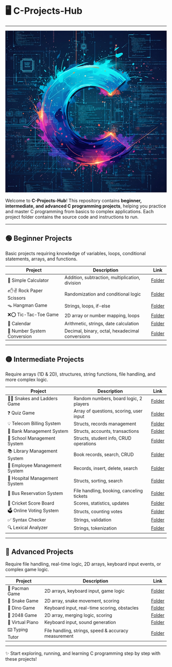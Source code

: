 # 🖥️ C-Projects-Hub
---

![C Project Demo](<C-logo.png>)

Welcome to **C-Projects-Hub**! This repository contains **beginner, intermediate, and advanced C programming projects**, helping you practice and master C programming from basics to complex applications. Each project folder contains the source code and instructions to run.

---

## 🟢 Beginner Projects

Basic projects requiring knowledge of variables, loops, conditional statements, arrays, and functions.

| Project | Description | Link |
|---------|-------------|------|
| 🧮 Simple Calculator | Addition, subtraction, multiplication, division | [Folder](https://github.com/your-username/C-Projects-Hub/tree/main/Beginner/Simple-Calculator) |
| ✊✋✌️ Rock Paper Scissors | Randomization and conditional logic | [Folder](https://github.com/your-username/C-Projects-Hub/tree/main/Beginner/Rock-Paper-Scissors) |
| 🪤 Hangman Game | Strings, loops, if-else | [Folder](https://github.com/your-username/C-Projects-Hub/tree/main/Beginner/Hangman-Game) |
| ❌⭕ Tic-Tac-Toe Game | 2D array or number mapping, loops | [Folder](https://github.com/your-username/C-Projects-Hub/tree/main/Beginner/Tic-Tac-Toe) |
| 📅 Calendar | Arithmetic, strings, date calculation | [Folder](https://github.com/your-username/C-Projects-Hub/tree/main/Beginner/Calendar) |
| 🔢 Number System Conversion | Decimal, binary, octal, hexadecimal conversions | [Folder](https://github.com/your-username/C-Projects-Hub/tree/main/Beginner/Number-System-Conversion) |

---

## 🟡 Intermediate Projects

Require arrays (1D & 2D), structures, string functions, file handling, and more complex logic.

| Project | Description | Link |
|---------|-------------|------|
| 🐍🎲 Snakes and Ladders Game | Random numbers, board logic, 2 players | [Folder](https://github.com/your-username/C-Projects-Hub/tree/main/Intermediate/Snakes-and-Ladders) |
| ❓ Quiz Game | Array of questions, scoring, user input | [Folder](https://github.com/your-username/C-Projects-Hub/tree/main/Intermediate/Quiz-Game) |
| 💡 Telecom Billing System | Structs, records management | [Folder](https://github.com/your-username/C-Projects-Hub/tree/main/Intermediate/Telecom-Billing-System) |
| 🏦 Bank Management System | Structs, accounts, transactions | [Folder](https://github.com/your-username/C-Projects-Hub/tree/main/Intermediate/Bank-Management-System) |
| 🏫 School Management System | Structs, student info, CRUD operations | [Folder](https://github.com/your-username/C-Projects-Hub/tree/main/Intermediate/School-Management-System) |
| 📚 Library Management System | Book records, search, CRUD | [Folder](https://github.com/your-username/C-Projects-Hub/tree/main/Intermediate/Library-Management-System) |
| 👔 Employee Management System | Records, insert, delete, search | [Folder](https://github.com/your-username/C-Projects-Hub/tree/main/Intermediate/Employee-Management-System) |
| 🏥 Hospital Management System | Structs, sorting, search | [Folder](https://github.com/your-username/C-Projects-Hub/tree/main/Intermediate/Hospital-Management-System) |
| 🚌 Bus Reservation System | File handling, booking, canceling tickets | [Folder](https://github.com/your-username/C-Projects-Hub/tree/main/Intermediate/Bus-Reservation-System) |
| 🏏 Cricket Score Board | Scores, statistics, updates | [Folder](https://github.com/your-username/C-Projects-Hub/tree/main/Intermediate/Cricket-Score-Board) |
| 🗳️ Online Voting System | Structs, counting votes | [Folder](https://github.com/your-username/C-Projects-Hub/tree/main/Intermediate/Online-Voting-System) |
| ✅ Syntax Checker | Strings, validation | [Folder](https://github.com/your-username/C-Projects-Hub/tree/main/Intermediate/Syntax-Checker) |
| 🔍 Lexical Analyzer | Strings, tokenization | [Folder](https://github.com/your-username/C-Projects-Hub/tree/main/Intermediate/Lexical-Analyzer) |

---

## 🔴 Advanced Projects

Require file handling, real-time logic, 2D arrays, keyboard input events, or complex game logic.

| Project | Description | Link |
|---------|-------------|------|
| 👻 Pacman Game | 2D arrays, keyboard input, game logic | [Folder](https://github.com/your-username/C-Projects-Hub/tree/main/Advanced/Pacman-Game) |
| 🐍 Snake Game | 2D array, snake movement, scoring | [Folder](https://github.com/your-username/C-Projects-Hub/tree/main/Advanced/Snake-Game) |
| 🦖 Dino Game | Keyboard input, real-time scoring, obstacles | [Folder](https://github.com/your-username/C-Projects-Hub/tree/main/Advanced/Dino-Game) |
| 🔢 2048 Game | 2D array, merging logic, scoring | [Folder](https://github.com/your-username/C-Projects-Hub/tree/main/Advanced/2048-Game) |
| 🎹 Virtual Piano | Keyboard input, sound generation | [Folder](https://github.com/your-username/C-Projects-Hub/tree/main/Advanced/Virtual-Piano) |
| ⌨️ Typing Tutor | File handling, strings, speed & accuracy measurement | [Folder](https://github.com/your-username/C-Projects-Hub/tree/main/Advanced/Typing-Tutor) |

---

✨ Start exploring, running, and learning C programming step by step with these projects!
